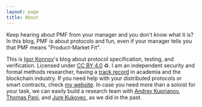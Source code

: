 ```yaml
---
layout: page
title: About
---
```


Keep hearing about PMF from your manager and you don't know what it is? In this
blog, PMF is about protocols and fun, even if your manager tells you
that PMF means "Product-Market Fit".

This is [Igor Konnov][my website]'s blog about protocol specification, testing,
and verification. Licensed under [CC BY 4.0][] :recycle:. I am an independent
security and formal methods researcher, having a [track record][] in academia
and the blockchain industry. If you need help with your distributed protocols or
smart contracts, check [my website][]. In case you need more than a soloist for
your task, we can easily build a research team with [Andrey Kuprianov][],
[Thomas Pani][], and [Jure Kukovec][], as we did in the past.


[Quint]: https://konnov.phd/portfolio/quint/
[Quint License]: https://github.com/informalsystems/quint/blob/main/LICENSE
[Apalache]: https://konnov.phd/portfolio/apalache/
[Apalache License]: https://github.com/apalache-mc/apalache/blob/main/LICENSE
[Apache 2.0]: https://www.apache.org/licenses/LICENSE-2.0
[my website]: https://konnov.phd/
[CC BY 4.0]: https://creativecommons.org/licenses/by/4.0/
[track record]: https://konnov.phd/research/
[Thomas Pani]: https://thpani.net/
[Andrey Kuprianov]: https://systems-made-simple.dev/about.html
[Jure Kukovec]: https://www.linkedin.com/in/jure-kukovec/
